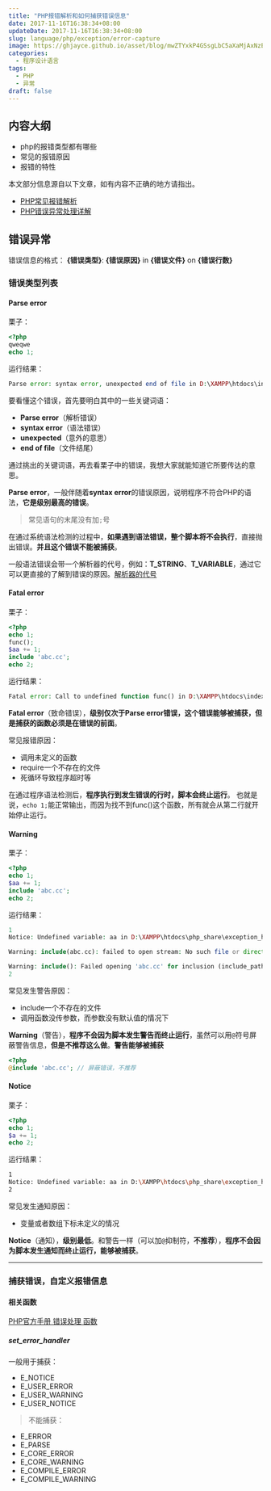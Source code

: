 ```yaml
---
title: "PHP报错解析和如何捕获错误信息"
date: 2017-11-16T16:38:34+08:00
updateDate: 2017-11-16T16:38:34+08:00
slug: language/php/exception/error-capture
image: https://ghjayce.github.io/asset/blog/mwZTYxkP4GSsgLbC5aXaMjAxNzExMTZfMTYzODM0.jpeg
categories:
  - 程序设计语言
tags:
  - PHP
  - 异常
draft: false
---
```


## 内容大纲
- php的报错类型都有哪些
- 常见的报错原因
- 报错的特性

本文部分信息源自以下文章，如有内容不正确的地方请指出。
- [PHP常见报错解析](https://www.cnblogs.com/shark1100913/p/5329544.html)
- [PHP错误异常处理详解](http://blog.csdn.net/hguisu/article/details/7464977)

## 错误异常
错误信息的格式：
**{错误类型}**: **{错误原因}** in **{错误文件}** on **{错误行数}**

### 错误类型列表

#### Parse error
栗子：
```php
<?php
qweqwe
echo 1;
```
运行结果：
```php
Parse error: syntax error, unexpected end of file in D:\XAMPP\htdocs\index.php on line 2
```
要看懂这个错误，首先要明白其中的一些关键词语：
- **Parse error**（解析错误）
- **syntax error**（语法错误）
- **unexpected**（意外的意思）
- **end of file**（文件结尾）

通过挑出的关键词语，再去看栗子中的错误，我想大家就能知道它所要传达的意思。

**Parse error**，一般伴随着**syntax error**的错误原因，说明程序不符合PHP的语法，**它是级别最高的错误**。

> 常见语句的末尾没有加`;`号

在通过系统语法检测的过程中，**如果遇到语法错误，整个脚本将不会执行**，直接抛出错误。**并且这个错误不能被捕获**。

一般语法错误会带一个解析器的代号，例如：**T_STRING**、**T_VARIABLE**，通过它可以更直接的了解到错误的原因。[解析器的代号](http://www.php.net/manual/zh/tokens.php)


#### Fatal error
栗子：
```php
<?php
echo 1;
func();
$aa += 1;
include 'abc.cc';
echo 2;
```
运行结果：
```php
Fatal error: Call to undefined function func() in D:\XAMPP\htdocs\index.php on line 3
```
**Fatal error**（致命错误），**级别仅次于Parse error错误，这个错误能够被捕获，但是捕获的函数必须是在错误的前面**。

常见报错原因：
- 调用未定义的函数
- require一个不存在的文件
- 死循环导致程序超时等

在通过程序语法检测后，**程序执行到发生错误的行时，脚本会终止运行**。
也就是说，`echo 1;`能正常输出，而因为找不到func()这个函数，所有就会从第二行就开始停止运行。


#### Warning
栗子：
```php
<?php
echo 1;
$aa += 1;
include 'abc.cc';
echo 2;
```
运行结果：
```php
1
Notice: Undefined variable: aa in D:\XAMPP\htdocs\php_share\exception_handle\index.php on line 4

Warning: include(abc.cc): failed to open stream: No such file or directory in D:\XAMPP\htdocs\php_share\exception_handle\index.php on line 5

Warning: include(): Failed opening 'abc.cc' for inclusion (include_path='D:\XAMPP\php\PEAR') in D:\XAMPP\htdocs\php_share\exception_handle\index.php on line 5
2
```

常见发生警告原因：
- include一个不存在的文件
- 调用函数没传参数，而参数没有默认值的情况下

**Warning**（警告），**程序不会因为脚本发生警告而终止运行**，虽然可以用`@`符号屏蔽警告信息，**但是不推荐这么做**。**警告能够被捕获**
```php
<?php
@include 'abc.cc'; // 屏蔽错误，不推荐
```


#### Notice
栗子：
```php
<?php
echo 1;
$a += 1;
echo 2;
```
运行结果：
```bash
1
Notice: Undefined variable: aa in D:\XAMPP\htdocs\php_share\exception_handle\index.php on line 3
2
```

常见发生通知原因：
- 变量或者数组下标未定义的情况

**Notice**（通知），**级别最低**。和警告一样（可以加`@`抑制符，**不推荐**），**程序不会因为脚本发生通知而终止运行，能够被捕获**。


------------


### 捕获错误，自定义报错信息

#### 相关函数
[PHP官方手册 错误处理 函数](http://php.net/manual/zh/ref.errorfunc.php)
##### set_error_handler
一般用于捕获：
- E_NOTICE
- E_USER_ERROR
- E_USER_WARNING
- E_USER_NOTICE

> 不能捕获：
- E_ERROR
- E_PARSE
- E_CORE_ERROR
- E_CORE_WARNING
- E_COMPILE_ERROR
- E_COMPILE_WARNING